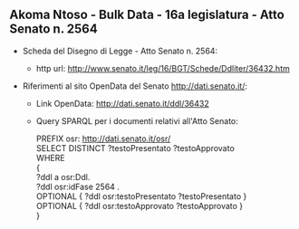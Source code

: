 ## Akoma Ntoso - Bulk Data - 16a legislatura - Atto Senato n. 2564 ##

* Scheda del Disegno di Legge - Atto Senato n. 2564:
	* http url: http://www.senato.it/leg/16/BGT/Schede/Ddliter/36432.htm

* Riferimenti al sito OpenData del Senato http://dati.senato.it/:
	* Link OpenData: http://dati.senato.it/ddl/36432
	* Query SPARQL per i documenti relativi all'Atto Senato:

        PREFIX osr: <http://dati.senato.it/osr/>  
		SELECT DISTINCT ?testoPresentato ?testoApprovato  
		WHERE  
		{  
		    ?ddl a osr:Ddl.  
		    ?ddl osr:idFase 2564 .  
		    OPTIONAL { ?ddl osr:testoPresentato ?testoPresentato }  
		    OPTIONAL { ?ddl osr:testoApprovato ?testoApprovato }  
		}
		